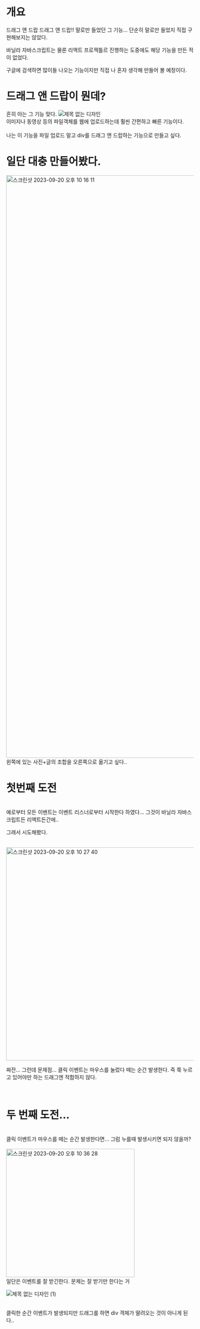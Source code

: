# 개요

드래그 앤 드랍 드래그 앤 드랍!!
말로만 들었던 그 기능... 단순히 말로만 들었지 직접 구현해보지는 않았다.

바닐라 자바스크립트는 물론 리액트 프로젝틀르 진행하는 도중에도 해당 기능을 만든 적이 없었다.

구글에 검색하면 많이들 나오는 기능이지만 직접 나 혼자 생각해 만들어 볼 예정이다.


# 드래그 앤 드랍이 뭔데?

흔히 아는 그 기능 맞다.
![제목 없는 디자인](https://github.com/junheeLee96/dragdrop/assets/89452058/d5dd4b24-9aef-4c72-9888-c5ba728add24)
<br/>
이미지나 동영상 등의 파일객체를 웹에 업로드하는데 훨씬 간편하고 빠른 기능이다.  
<br/>
나는 이 기능을 파일 업로드 말고 div를 드래그 앤 드랍하는 기능으로 만들고 싶다.
<br/>

# 일단 대충 만들어봤다.
<img width="1565" alt="스크린샷 2023-09-20 오후 10 16 11" src="https://github.com/junheeLee96/dragdrop/assets/89452058/964df790-d557-47c0-b9c5-d7bed554bc86">
왼쪽에 있는 사진+글의 조합을 오른쪽으로 옮기고 싶다..


# 첫번째 도전
<br/>
예로부터 모든 이벤트는 이벤트 리스너로부터 시작한다 하였다...
그것이 바닐라 자바스크립트든 리액트든간에..

그래서 시도해봤다.

<br/>

<img width="573" alt="스크린샷 2023-09-20 오후 10 27 40" src="https://github.com/junheeLee96/dragdrop/assets/89452058/938899b8-633c-41e5-af68-e1f29573bf63">

<br/>

짜잔...
그런데 문제점... 클릭 이벤트는 마우스를 눌렀다 떼는 순간 발생한다. 즉 쭉 누르고 있어야만 하는 드래그엔 적합하지 않다.

<br/>

# 두 번째 도전...
<br/>
클릭 이벤트가 마우스를 떼는 순간 발생한다면... 그럼 누를때 발생시키면 되지 않을까?
<br/>
<br/>
<img width="345" alt="스크린샷 2023-09-20 오후 10 36 28" src="https://github.com/junheeLee96/dragdrop/assets/89452058/7f80bfe6-7ba7-4219-b2b4-fb8cd30717b9">

<br/>
일단은 이벤트를 잘 받긴한다. 문제는 잘 받기만 한다는 거

![제목 없는 디자인 (1)](https://github.com/junheeLee96/dragdrop/assets/89452058/9d81c9d9-be62-4f1c-a734-8040cbd3c9d5)

<br/>
클릭한 순간 이벤트가 발생되지만 드래그를 하면 div 객체가 딸려오는 것이 아니게 된다..

